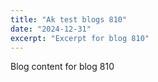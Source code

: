 ```yaml
---
title: "Ak test blogs 810"
date: "2024-12-31"
excerpt: "Excerpt for blog 810"
---
```


Blog content for blog 810